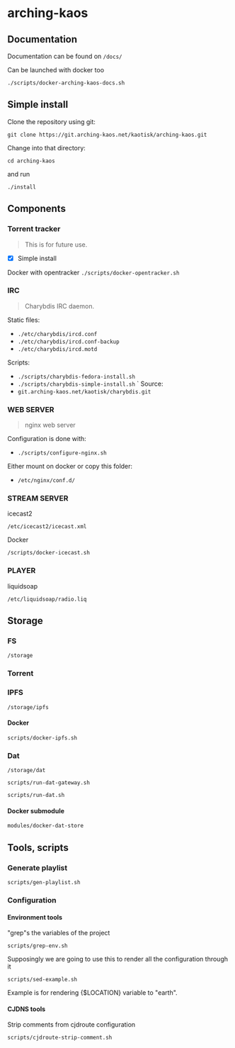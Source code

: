 # arching-kaos

## Documentation

Documentation can be found on `/docs/`

Can be launched with docker too

`./scripts/docker-arching-kaos-docs.sh`

## Simple install

Clone the repository using git:

`git clone https://git.arching-kaos.net/kaotisk/arching-kaos.git`

Change into that directory:

`cd arching-kaos`

and run

`./install`

## Components

### Torrent tracker
> This is for future use.

- [x] Simple install

Docker with opentracker
`./scripts/docker-opentracker.sh`

### IRC
> Charybdis IRC daemon.

Static files:
- `./etc/charybdis/ircd.conf`
- `./etc/charybdis/ircd.conf-backup`
- `./etc/charybdis/ircd.motd`

Scripts:
- `./scripts/charybdis-fedora-install.sh`
- `./scripts/charybdis-simple-install.sh`
`
Source:
- `git.arching-kaos.net/kaotisk/charybdis.git`

### WEB SERVER
> nginx web server

Configuration is done with:
- `./scripts/configure-nginx.sh`

Either mount on docker or copy this folder:
- `/etc/nginx/conf.d/`

### STREAM SERVER

icecast2

`/etc/icecast2/icecast.xml`

Docker

`/scripts/docker-icecast.sh`


### PLAYER

liquidsoap

`/etc/liquidsoap/radio.liq`



## Storage

### FS

`/storage`

### Torrent

### IPFS

`/storage/ipfs`

#### Docker

`scripts/docker-ipfs.sh`

### Dat

`/storage/dat`

`scripts/run-dat-gateway.sh`

`scripts/run-dat.sh`

#### Docker submodule

`modules/docker-dat-store`

## Tools, scripts

### Generate playlist

`scripts/gen-playlist.sh`

### Configuration

#### Environment tools

"grep"s the variables of the project

`scripts/grep-env.sh`

Supposingly we are going to use this to render all the configuration through it

`scripts/sed-example.sh`

Example is for rendering {$LOCATION} variable to "earth".

#### CJDNS tools

Strip comments from cjdroute configuration

`scripts/cjdroute-strip-comment.sh`


